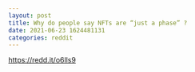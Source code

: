 ```yaml
--- 
layout: post 
title: Why do people say NFTs are “just a phase” ? 
date: 2021-06-23 1624481131 
categories: reddit 
--- 
```

https://redd.it/o6lls9
